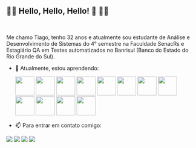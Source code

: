 ## 🏳️‍🌈 Hello, Hello, Hello! 👋 🏳️‍🌈
<br>

<p>Me chamo Tiago, tenho 32 anos e atualmente sou estudante de Análise e Desenvolvimento de Sistemas do 4° semestre na Faculdade SenacRs e Estagiário QA em Testes automatizados no Banrisul (Banco do Estado do Rio Grande do Sul).</p>


- 🌱 Atualmente, estou aprendendo:

  
  <img src="https://cdn.jsdelivr.net/gh/devicons/devicon/icons/selenium/selenium-original.svg" width="50" heinght="50"/>
  <img src="https://cdn.jsdelivr.net/gh/devicons/devicon/icons/java/java-original-wordmark.svg" width="50" height="50"/>        
  <img src="https://cdn.jsdelivr.net/gh/devicons/devicon/icons/python/python-original-wordmark.svg" width="50" height="50"/>
  <img src="https://cdn.jsdelivr.net/gh/devicons/devicon/icons/javascript/javascript-original.svg" width="50" height="50"/>
  <img src="https://cdn.jsdelivr.net/gh/devicons/devicon/icons/css3/css3-original-wordmark.svg" width="50" height="50"/>
  <img src="https://cdn.jsdelivr.net/gh/devicons/devicon/icons/html5/html5-original-wordmark.svg" width="50" height="50"/>
  <img src="https://cdn.jsdelivr.net/gh/devicons/devicon/icons/git/git-original-wordmark.svg" width="50" height="50"/>
  <img src="https://cdn.jsdelivr.net/gh/devicons/devicon/icons/linux/linux-original.svg" width="50" height="50"/>        
  <img src="https://cdn.jsdelivr.net/gh/devicons/devicon/icons/mysql/mysql-original-wordmark.svg" width="50" height="50"/>        
  <img src="https://cdn.jsdelivr.net/gh/devicons/devicon/icons/nodejs/nodejs-original-wordmark.svg" width="50" height="50"/>       
  <img src="https://cdn.jsdelivr.net/gh/devicons/devicon/icons/php/php-original.svg" width="50" height="50"/>        
  <img src="https://cdn.jsdelivr.net/gh/devicons/devicon/icons/microsoftsqlserver/microsoftsqlserver-plain-wordmark.svg" width="50" height="50"/>
          
          
- 📫 Para entrar em contato comigo:

<div>
<a href="https://www.facebook.com/tiventress/" target="_blank"><img loading="lazy" src="https://img.shields.io/badge/Messenger-00B2FF?style=for-the-badge&logo=messenger&logoColor=white" target="_blank"></a>
<a href="https://instagram.com/tiventress" target="_blank"><img loading="lazy" src="https://img.shields.io/badge/-Instagram-%23E4405F?style=for-the-badge&logo=instagram&logoColor=white" target="_blank"></a>
<a href = "mailto:tilara@gmail.com"><img loading="lazy" src="https://img.shields.io/badge/Gmail-D14836?style=for-the-badge&logo=gmail&logoColor=white" target="_blank"></a>
<a href="https://www.linkedin.com/in/tiago-lara-294ab2234" target="_blank"><img loading="lazy" src="https://img.shields.io/badge/-LinkedIn-%230077B5?style=for-the-badge&logo=linkedin&logoColor=white" target="_blank"></a>   
</div>



